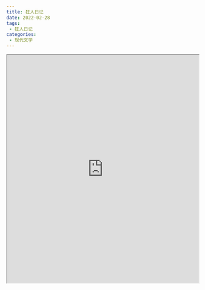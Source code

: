 ```yaml
---
title: 狂人日记
date: 2022-02-28
tags:
 - 狂人日记
categories:
 - 现代文学
---
```




<iframe src="http://localhost:8080/pdf/web/viewer.html?file=https://vkceyugu.cdn.bspapp.com/VKCEYUGU-e9075d72-0451-48df-afe1-d46932ae4554/501b91ef-a112-44cf-baca-7978795b14a5.pdf" width="100%" height="600px"></iframe>